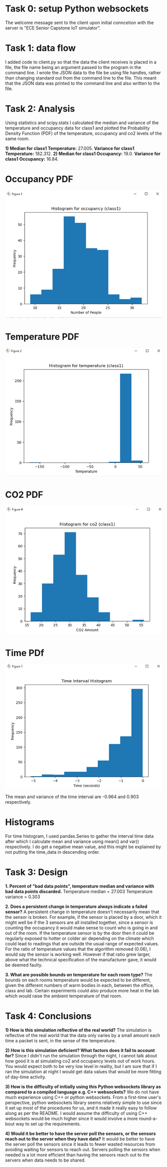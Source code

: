 # Task 0: setup Python websockets

The welcome message sent to the client upon initial conncetion with the server is "ECE Senior Capstone IoT simulator".

# Task 1: data flow

I added code to client.py so that the data the client receives is placed in a file, the file name being an argument passed to the program in the command line. I wrote the JSON data to the file be using file handles, rather than changing standard out from the command line to the file. This meant that the JSON data was printed to the command line and also written to the file.

# Task 2: Analysis

Using statistics and scipy.stats I calculated the median and variance of the temperature and occupancy data for class1 and plotted the Probability Density Function (PDF) of the temperature, occupancy and co2 levels of the same room. 

**1) Median for class1 Temperature:** 27.005. **Variance for class1 Temperature:** 182.312.
**2) Median for class1 Occupancy:** 19.0. **Variance for class1 Occupancy:** 16.84.


# Occupancy PDF
![image info](./media/occuHist.PNG)

# Temperature PDF
![image info](./media/tempHist.PNG)

# CO2 PDF
![image info](./media/co2Hist.PNG)

# Time PDf
![image info](./media/TimeHist.PNG)

The mean and variance of the time interval are -0.964 and 0.903 respectively.

# Histograms

For time histogram, I used pandas.Series to gather the interval time data after which I calculate mean and variance using mean() and var() respectively. I do get a negative mean value, and this might be explained by not putting the time_data in descending order. 

# Task 3: Design

**1. Percent of "bad data points", temperature median and variance with bad data points discarded.**
Temperature median = 27.003
Temperature variance = 0.303

**2. Does a persistent change in temperature always indicate a failed sensor?**
A persistent change in temperature doesn't necessarily mean that the sensor is broken. For example, if the sensor is placed by a door, which it might well be if the 3 sensors are all installed together, since a sensor is counting the occupancy it would make sense to count who is going in and out of the room. If the temperature sensor is by the door then it could be regularly exposed to hotter or colder air depending on the climate which could lead to readings that are outside the usual range of expected values. For the ratio of temperature values that the algorithm removed (0.06), I would say the sensor is working well. However if that ratio grew larger, above what the technical specification of the manufacturer gave, it would be deemed faulty. 

**3. What are possible bounds on temperature for each room type?**
The bounds on each rooms temperature would be expected to be different, given the different numbers of warm bodies in each, between the office, class and lab. Certain experiments could also produce more heat in the lab which would raise the ambient temperature of that room. 

# Task 4: Conclusions

**1) How is this simulation reflective of the real world?**
The simulation is reflective of the real world that the data only varies by a small amount each time a packet is sent, in the sense of the temperature. 

**2) How is this simulation deficient? What factors does it fail to account for?**
Since I didn't run the simulation through the night, I cannot talk about how good it is at simulating co2 and occupancy levels out of work hours. You would expect both to be very low level in reality, but I am sure that if I ran the simulation at night I would get data values that would be more fitting of day-time activity.

**3) How is the difficulty of initially using this Python websockets library as compared to a compiled language e.g. C++ websockets?**
We do not have much experience using C++ or python websockets. From a first-time user's perspective, python websockets library seems relatively simple to use since it set up most of the procedures for us, and it made it really easy to follow along as per the README. I would assume the difficulty of using C++ websockets would be much higher since it would involve a more round-a-bout way to set up the requirements.

**4) Would it be better to have the server poll the sensors, or the sensors reach out to the server when they have data?**
It would be better to have the server poll the sensors since it leads to fewer wasted resources from avoiding waiting for sensors to reach out. Servers polling the sensors when needed is a lot more efficient than having the sensors reach out to the servers when data needs to be shared.



